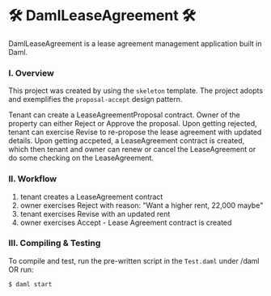 # 🛠️ DamlLeaseAgreement 🛠️ 
DamlLeaseAgreement is a lease agreement management application built in Daml.

### I. Overview 
This project was created by using the `skeleton` template. The project adopts and exemplifies the `proposal-accept` design pattern. 

Tenant can create a LeaseAgreementProposal contract. Owner of the property can either Reject or Approve the proposal. Upon getting rejected, tenant can exercise Revise to re-propose the lease agreement with updated details. Upon getting accpeted, a LeaseAgreement contract is created, which then tenant and owner can renew or cancel the LeaseAgreement or do some checking on the LeaseAgreement.


### II. Workflow
1. tenant creates a LeaseAgreement contract     
2. owner exercises Reject with reason: "Want a higher rent, 22,000 maybe"
3. tenant exercises Revise with an updated rent
4. owner exercises Accept - Lease Agreement contract is created  


### III. Compiling & Testing
To compile and test, run the pre-written script in the `Test.daml` under /daml OR run:
```
$ daml start
```
